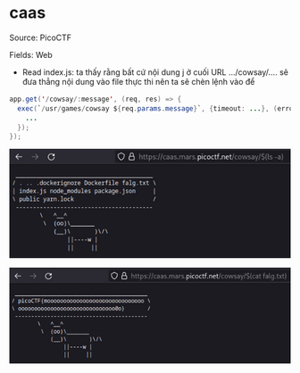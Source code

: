 # caas

Source: PicoCTF

Fields: Web

- Read index.js: ta thấy rằng bất cứ nội dung j ở cuối URL …/cowsay/…. sẽ đưa thẳng nội dung vào file thực thi nên ta sẽ chèn lệnh vào để

```java
app.get('/cowsay/:message', (req, res) => {
  exec(`/usr/games/cowsay ${req.params.message}`, {timeout: ...}, (error, stdout) => {
    ...
  });
});
```

![Untitled](Untitled.png)

![Untitled](Untitled%201.png)
